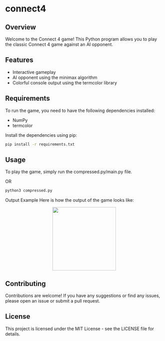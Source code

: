 # connect4

## Overview
Welcome to the Connect 4 game! This Python program allows you to play the classic Connect 4 game against an AI opponent.

## Features
- Interactive gameplay
- AI opponent using the minimax algorithm
- Colorful console output using the termcolor library

## Requirements
To run the game, you need to have the following dependencies installed:
- NumPy
- termcolor

Install the dependencies using pip:

```bash
pip install -r requirements.txt
```

## Usage
To play the game, simply run the compressed.py/main.py file.

OR

```bash
python3 compressed.py
```

Output Example
Here is how the output of the game looks like:

<p align="center">
  <img src="https://media.discordapp.net/attachments/1158938715029241856/1210410752486416445/e278c1b1-e9c9-4e21-9db5-0905b68d47cd.png?ex=65ea75db&is=65d800db&hm=9fa73346a8cc151b835b0ebcf0010402e919a5606e1beea19b39e0af8c8b329d&=&format=webp&quality=lossless&width=578&height=473" width="203 height="247">
</p>

## Contributing
Contributions are welcome! If you have any suggestions or find any issues, please open an issue or submit a pull request.

## License
This project is licensed under the MIT License - see the LICENSE file for details.
